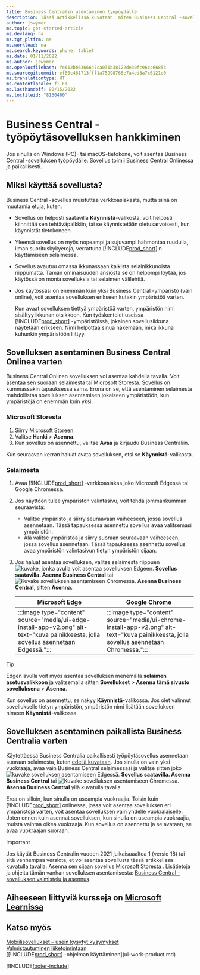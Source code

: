 ```yaml
---
title: Business Centralin asentaminen työpöydälle
description: Tässä artikkelissa kuvataan, miten Business Central -sovellus saadaan Windows-tai MACiOS-työpöydälle.
author: jswymer
ms.topic: get-started-article
ms.devlang: na
ms.tgt_pltfrm: na
ms.workload: na
ms.search.keywords: phone, tablet
ms.date: 01/11/2022
ms.author: jswymer
ms.openlocfilehash: fe612bb6366647ca031b38122de30fc96cc66853
ms.sourcegitcommit: ef80c461713fff1a75998766e7a4ed3a7c6121d0
ms.translationtype: HT
ms.contentlocale: fi-FI
ms.lasthandoff: 02/15/2022
ms.locfileid: "8130460"
---
```

# <a name="get-business-central-desktop-app"></a>Business Central -työpöytäsovelluksen hankkiminen

Jos sinulla on Windows (PC)- tai macOS-tietokone, voit asentaa Business Central -sovelluksen työpöydälle. Sovellus toimii Business Central Onlinessa ja paikallisesti.

## <a name="why-use-the-app"></a>Miksi käyttää sovellusta?

Business Central -sovellus muistuttaa verkkoasiakasta, mutta siinä on muutamia etuja, kuten:

- Sovellus on helposti saatavilla **Käynnistä**-valikosta, voit helposti kiinnittää sen tehtäväpalkkiin, tai se käynnistetään oletusarvoisesti, kun käynnistät tietokoneen.
- Yleensä sovellus on myös nopeampi ja sujuvampi hahmontaa ruudulla, ilman suorituskykyeroja, verrattuna [!INCLUDE[prod_short](includes/prod_short.md)]in käyttämiseen selaimessa.
- Sovellus avautuu omassa ikkunassaan kaikista selainikkunoista riippumatta. Tämän ominaisuuden ansiosta se on helpompi löytää, jos käytössä on monia sovelluksia tai selaimen välilehtiä.
- Jos käytössäsi on enemmän kuin yksi Business Central -ympäristö (vain online), voit asentaa sovelluksen erikseen kutakin ympäristöä varten.

     Kun avaat sovelluksen tiettyä ympäristöä varten, ympäristön nimi sisältyy ikkunan otsikkoon. Kun työskentelet useissa [!INCLUDE[prod_short](includes/prod_short.md)] -ympäristöissä, jokainen sovellusikkuna näytetään erikseen. Nimi helpottaa sinua näkemään, mikä ikkuna kuhunkin ympäristöön liittyy.

## <a name="install-the-app-for-business-central-online"></a>Sovelluksen asentaminen Business Central Onlinea varten

Business Central Onlinen sovelluksen voi asentaa kahdella tavalla. Voit asentaa sen suoraan selaimesta tai Microsoft Storesta. Sovellus on kummassakin tapauksessa sama. Erona on se, että asentaminen selaimesta mahdollistaa sovelluksen asentamisen jokaiseen ympäristöön, kun ympäristöjä on enemmän kuin yksi.

### <a name="from-microsoft-store"></a>Microsoft Storesta

1. Siirry [Microsoft Storeen](https://go.microsoft.com/fwlink/?linkid=2182870).
2. Valitse **Hanki** > **Asenna**. 
3. Kun sovellus on asennettu, valitse **Avaa** ja kirjaudu Business Centraliin.

Kun seuraavan kerran haluat avata sovelluksen, etsi se **Käynnistä**-valikosta.

### <a name="from-the-browser"></a>Selaimesta

1. Avaa [!INCLUDE[prod_short](includes/prod_short.md)] -verkkoasiakas joko Microsoft Edgessä tai Google Chromessa.

2. Jos näyttöön tulee ympäristön valintasivu, voit tehdä jommankumman seuraavista:

   - Valitse ympäristö ja siirry seuraavaan vaiheeseen, jossa sovellus asennetaan. Tässä tapauksessa asennettu sovellus avaa valitsemasi ympäristön.
   - Älä valitse ympäristöä ja siirry suoraan seuraavaan vaiheeseen, jossa sovellus asennetaan. Tässä tapauksessa asennettu sovellus avaa ympäristön valintasivun tietyn ympäristön sijaan.

3. Jos haluat asentaa sovelluksen, valitse selaimesta riippuen ![kuvake, jonka avulla voit asentaa sovelluksen Edgeen.](media/ui-edge-install-app-icon.png) **Sovellus saatavilla. Asenna Business Central** tai ![Kuvake sovelluksen asentamiseen Chromessa.](media/ui-chrome-install-app-icon.png) **Asenna Business Central**, sitten **Asenna**.

   | Microsoft Edge | Google Chrome |
   |--|--|
   | :::image type="content" source="media/ui-edge-install-app-v2.png" alt-text="kuva painikkeesta, jolla sovellus asennetaan Edgessä."::: | :::image type="content" source="media/ui-chrome-install-app-v2.png" alt-text="kuva painikkeesta, jolla sovellus asennetaan Chromessa."::: |

  > [!TIP]
  > Edgen avulla voit myös asentaa sovelluksen menemällä **selaimen asetusvalikkoon** ja valitsemalla sitten **Sovellukset** > **Asenna tämä sivusto sovelluksena** > **Asenna**.

Kun sovellus on asennettu, se näkyy **Käynnistä**-valikossa. Jos olet valinnut sovellukselle tietyn ympäristön, ympäristön nimi lisätään sovelluksen nimeen **Käynnistä**-valikossa.

## <a name="install-the-app-for-business-central-on-premises"></a>Sovelluksen asentaminen paikallista Business Centralia varten

Käytettäessä Business Centralia paikallisesti työpöytäsovellus asennetaan suoraan selaimesta, kuten [edellä kuvataan](#from-the-browser). Jos sinulla on vain yksi vuokraaja, avaa vain Business Central selaimessasi ja valitse sitten joko ![kuvake sovelluksen asentamiseen Edgessä.](media/ui-edge-install-app-icon.png) **Sovellus saatavilla. Asenna Business Central** tai ![Kuvake sovelluksen asentamiseen Chromessa.](media/ui-chrome-install-app-icon.png) **Asenna Business Central** yllä kuvatulla tavalla.

Eroa on silloin, kun sinulla on useampia vuokraajia. Toisin kuin [!INCLUDE[prod_short](includes/prod_short.md)] onlinessa, jossa voit asentaa sovelluksen eri ympäristöjä varten, voit asentaa sovelluksen vain yhdelle vuokralaiselle. Joten ennen kuin asennat sovelluksen, kun sinulla on useampia vuokraajia, muista vaihtaa oikea vuokraaja. Kun sovellus on asennettu ja se avataan, se avaa vuokraajan suoraan.

> [!IMPORTANT]
> Jos käytät Business Centralin vuoden 2021 julkaisuaaltoa 1 (versio 18) tai sitä vanhempaa versiota, et voi asentaa sovellusta tässä artikkelissa kuvatulla tavalla. Asenna sen sijaan sovellus [Microsoft Storesta ](https://go.microsoft.com/fwlink/?LinkId=734848). Lisätietoja ja ohjeita tämän vanhan sovelluksen asentamisesta: [Business Central -sovelluksen valmistelu ja asennus](/dynamics365/business-central/dev-itpro/deployment/install-business-central-app).

## <a name="see-related-training-at-microsoft-learn"></a>Aiheeseen liittyviä kursseja on [Microsoft Learnissa](/learn/modules/alternative-interfaces-dynamics-365-business-central/index)

## <a name="see-also"></a>Katso myös

[Mobiilisovellukset – usein kysytyt kysymykset](ui-mobile-faq.yml)  
[Valmistautuminen liiketoimintaan](ui-get-ready-business.md)  
[[!INCLUDE[prod_short](includes/prod_short.md)] -ohjelman käyttäminen](ui-work-product.md)  


[!INCLUDE[footer-include](includes/footer-banner.md)]